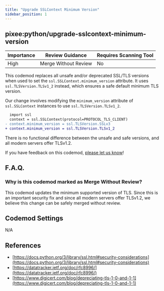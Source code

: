 ```yaml
---
title: "Upgrade SSLContext Minimum Version"
sidebar_position: 1
---
```


## pixee:python/upgrade-sslcontext-minimum-version

| Importance | Review Guidance      | Requires Scanning Tool |
| ---------- | -------------------- | ---------------------- |
| High       | Merge Without Review | No                     |

This codemod replaces all unsafe and/or deprecated SSL/TLS versions when used
to set the `ssl.SSLContext.minimum_version` attribute. It uses
`ssl.TLSVersion.TLSv1_2` instead, which ensures a safe default minimum TLS
version.

Our change involves modifying the `minimum_version` attribute of
`ssl.SSLContext` instances to use `ssl.TLSVersion.TLSv1_2`.

```diff
  import ssl
  context = ssl.SSLContext(protocol=PROTOCOL_TLS_CLIENT)
- context.minimum_version = ssl.TLSVersion.SSLv3
+ context.minimum_version = ssl.TLSVersion.TLSv1_2
```

There is no functional difference between the unsafe and safe versions, and all modern servers offer TLSv1.2.

If you have feedback on this codemod, [please let us know](mailto:feedback@pixee.ai)!

## F.A.Q.

### Why is this codemod marked as Merge Without Review?

This codemod updates the minimum supported version of TLS. Since this is an important security fix and since all modern servers offer TLSv1.2, we believe this change can be safely merged without review.

## Codemod Settings

N/A

## References

- [https://docs.python.org/3/library/ssl.html#security-considerations](https://docs.python.org/3/library/ssl.html#security-considerations)
- [https://datatracker.ietf.org/doc/rfc8996/](https://datatracker.ietf.org/doc/rfc8996/)
- [https://www.digicert.com/blog/depreciating-tls-1-0-and-1-1](https://www.digicert.com/blog/depreciating-tls-1-0-and-1-1)
